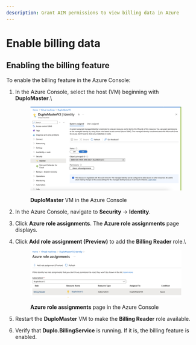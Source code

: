 ```yaml
---
description: Grant AIM permissions to view billing data in Azure
---
```


# Enable billing data

## Enabling the billing feature

To enable the billing feature in the Azure Console:

1.  In the Azure Console, select the host (VM) beginning with **DuploMaster**.\


    <figure><img src="../../../.gitbook/assets/bill1.png" alt=""><figcaption><p><strong>DuploMaster</strong> VM in the Azure Console<br></p></figcaption></figure>
2. In the Azure Console, navigate to **Security** -> **Identity**.&#x20;
3. Click **Azure role assignments**. The **Azure role assignments** page displays.
4.  Click **Add role assignment (Preview)** to add the **Billing Reader** role.\


    <figure><img src="../../../.gitbook/assets/bill2.png" alt=""><figcaption><p><strong>Azure role assignments</strong> page in the Azure Console<br></p></figcaption></figure>
5. Restart the **DuploMaster** VM to make the **Billing Reader** role available.
6. Verify that **Duplo.BillingService** is running. If it is, the billing feature is enabled.
